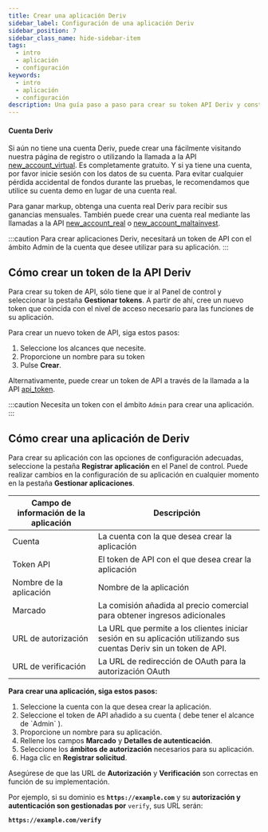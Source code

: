```yaml
---
title: Crear una aplicación Deriv
sidebar_label: Configuración de una aplicación Deriv
sidebar_position: 7
sidebar_class_name: hide-sidebar-item
tags:
  - intro
  - aplicación
  - configuración
keywords:
  - intro
  - aplicación
  - configuración
description: Una guía paso a paso para crear su token API Deriv y construir su aplicación de negociación con la ayuda de nuestra API de negociación. Conozca más.
---
```


#### Cuenta Deriv

Si aún no tiene una cuenta Deriv, puede crear una fácilmente visitando nuestra página de registro o utilizando la llamada a la API <a href="/api-explorer#new_account_virtual" target="_blank" rel="noopener noreferrer">new_account_virtual</a>. Es completamente gratuito. Y si ya tiene una cuenta, por favor inicie sesión con los datos de su cuenta. Para evitar cualquier pérdida accidental de fondos durante las pruebas, le recomendamos que utilice su cuenta demo en lugar de una cuenta real.

Para ganar markup, obtenga una cuenta real Deriv para recibir sus ganancias mensuales. También puede crear una cuenta real mediante las llamadas a la API <a href="/api-explorer#new_account_real" target="_blank" rel="noopener noreferrer">new_account_real</a> o <a href="/api-explorer#new_account_maltainvest" target="_blank" rel="noopener noreferrer">new_account_maltainvest</a>.

:::caution
Para crear aplicaciones Deriv, necesitará un token de API con el ámbito Admin de la cuenta que desee utilizar para su aplicación.
:::

## Cómo crear un token de la API Deriv

Para crear su token de API, sólo tiene que ir al Panel de control y seleccionar la pestaña **Gestionar tokens**. A partir de ahí, cree un nuevo token que coincida con el nivel de acceso necesario para las funciones de su aplicación.

Para crear un nuevo token de API, siga estos pasos:

1. Seleccione los alcances que necesite.
2. Proporcione un nombre para su token
3. Pulse **Crear**.

Alternativamente, puede crear un token de API a través de la llamada a la API <a href="/api-explorer#api_token" target="_blank" rel="noopener noreferrer">api_token</a>.

:::caution
Necesita un token con el ámbito `Admin` para crear una aplicación.
:::

## Cómo crear una aplicación de Deriv

Para crear su aplicación con las opciones de configuración adecuadas, seleccione la pestaña **Registrar aplicación** en el Panel de control. Puede realizar cambios en la configuración de su aplicación en cualquier momento en la pestaña **Gestionar aplicaciones**.

| Campo de información de la aplicación | Descripción                                                                                                                         |
| ------------------------------------- | ----------------------------------------------------------------------------------------------------------------------------------- |
| Cuenta                                | La cuenta con la que desea crear la aplicación                                                                                      |
| Token API                             | El token de API con el que desea crear la aplicación                                                                                |
| Nombre de la aplicación               | Nombre de la aplicación                                                                                                             |
| Marcado                               | La comisión añadida al precio comercial para obtener ingresos adicionales                                                           |
| URL de autorización                   | La URL que permite a los clientes iniciar sesión en su aplicación utilizando sus cuentas Deriv sin un token de API. |
| URL de verificación                   | La URL de redirección de OAuth para la autorización OAuth                                                                           |

**Para crear una aplicación, siga estos pasos:**

1. Seleccione la cuenta con la que desea crear la aplicación.
2. Seleccione el token de API añadido a su cuenta ( debe tener el alcance de \`Admin\` ).
3. Proporcione un nombre para su aplicación.
4. Rellene los campos **Marcado** y **Detalles de autenticación**.
5. Seleccione los **ámbitos de autorización** necesarios para su aplicación.
6. Haga clic en **Registrar solicitud**.

Asegúrese de que las URL de **Autorización** y **Verificación** son correctas en función de su implementación.

Por ejemplo, si su dominio es **`https://example.com`** y su **autorización y autenticación son gestionadas por** `verify`, sus URL serán:

**`https://example.com/verify`**
